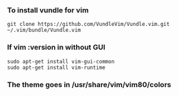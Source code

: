 ### To install vundle for vim
    git clone https://github.com/VundleVim/Vundle.vim.git ~/.vim/bundle/Vundle.vim
### If vim :version in without GUI 
    sudo apt-get install vim-gui-common
    sudo apt-get install vim-runtime
### The theme goes in /usr/share/vim/vim80/colors

